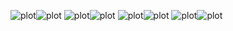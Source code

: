 ![plot](./ScreenShots/1.jpg)![plot](./ScreenShots/2.png)
![plot](./ScreenShots/3.jpg)![plot](./ScreenShots/4.png)
![plot](./ScreenShots/5.jpg)![plot](./ScreenShots/6.png)
![plot](./ScreenShots/7.jpg)![plot](./ScreenShots/8.png)
